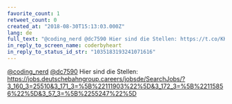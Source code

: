 ```yaml
---
favorite_count: 1
retweet_count: 0
created_at: "2018-08-30T15:13:03.000Z"
lang: de
full_text: "@coding_nerd @dc7590 Hier sind die Stellen: https://t.co/KKUaHFarwI"
in_reply_to_screen_name: coderbyheart
in_reply_to_status_id_str: "1035183193241071616"
---
```


[@coding_nerd](https://twitter.com/coding_nerd)
[@dc7590](https://twitter.com/dc7590) Hier sind die Stellen:
<https://jobs.deutschebahngroup.careers/jobsde/SearchJobs/?3_160_3=25510&3_171_3=%5B%22111903%22%5D&3_172_3=%5B%22115856%22%5D&3_57_3=%5B%2255247%22%5D>
